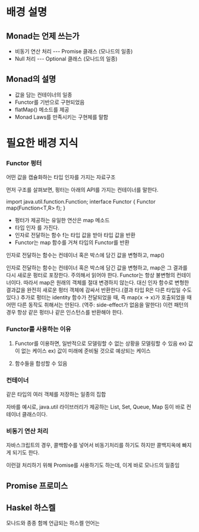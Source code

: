 

# 배경 설명

## Monad는 언제 쓰는가

- 비동기 연산 처리 --- Promise 클래스 (모나드의 일종)
- Null 처리         --- Optional 클래스 (모나드의 일종)

## Monad의 설명
- 값을 담는 컨테이너의 일종
- Functor를 기반으로 구현되었음
- flatMap() 메소드를 제공
- Monad Laws를 만족시키는 구현체를 말함


# 필요한 배경 지식

### Functor 펑터

어떤 값을 캡슐화하는 타입 인자를 가지는 자료구조

먼저 구조를 살펴보면, 펑터는 아래의 API를 가지는 컨테이너를 말한다.

import java.util.function.Function;
interface Functor<T> {
    <R> Functor<R> map(Function<T,R> f);
}

- 펑터가 제공하는 유일한 연산은 map 메소드
- 타입 인자 <T>를 가진다.
- 인자로 전달하는 함수 f는  <T>타입 값을 받아 <R> 타입 값을 반환
- Functor는 map 함수를 거쳐 <R> 타입의 Functor를 반환

인자로 전달하는 함수는 컨테이너 혹은 박스에 담긴 값을 변형하고, 
map()




인자로 전달하는 함수는 컨테이너 혹은 박스에 담긴 값을 변형하고, map은 그 결과를 다시 새로운 펑터로 포장한다. 주의해서 읽어야 한다. Functor<T>는 항상 불변형의 컨테이너이다. 따라서 map은 원래의 객체를 절대 변경하지 않는다. 대신 인자 함수로 변형한 결과값을 완전히 새로운 펑터 객체에 감싸서 반환한다.(결과 타입 R은 다른 타입일 수도 있다.) 추가로 펑터는 identity 함수가 전달되었을 때, 즉 map(x -> x)가 호출되었을 때 어떤 다른 동작도 취해서는 안된다. (역주: side-effect가 없음을 말한다) 이런 패턴의 경우 항상 같은 펑터나 같은 인스턴스를 반환해야 한다.


### Functor를 사용하는 이유

1. Functor를 이용하면, 일반적으로 모델링할 수 없는 상황을 모델링할 수 있음
ex) 값이 없는 케이스
ex) 값이 미래에 준비될 것으로 예상되는 케이스

2. 함수들을 합성할 수 있음

### 컨테이너
같은 타입의 여러 객체를 저장하는 일종의 집합


자바를 예시로, java.util 라이브러리가 제공하는 List, Set, Queue, Map 등이 바로 컨테이너 클래스이다.






### 비동기 연산 처리
자바스크립트의 경우, 콜백함수를 넣어서 비동기처리를 하기도 하지만 콜백지옥에 빠지게 되기도 한다.

이런걸 처리하기 위해 Promise를 사용하기도 하는데, 이게 바로 모나드의 일종임



## Promise 프로미스



## Haskel 하스켈
모나드와 종종 함께 언급되는 하스켈 언어는 
